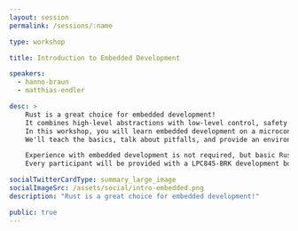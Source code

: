```yaml
---
layout: session
permalink: /sessions/:name

type: workshop

title: Introduction to Embedded Development

speakers:
  - hanno-braun
  - matthias-endler

desc: >
    Rust is a great choice for embedded development!
    It combines high-level abstractions with low-level control, safety with performance.
    In this workshop, you will learn embedded development on a microcontroller, using Rust.
    We'll teach the basics, talk about pitfalls, and provide an environment for experimentation.

    Experience with embedded development is not required, but basic Rust experience would be helpful.
    Every participant will be provided with a LPC845-BRK development board, free of charge and for them to keep.

socialTwitterCardType: summary_large_image
socialImageSrc: /assets/social/intro-embedded.png
description: "Rust is a great choice for embedded development!"

public: true
---
```

